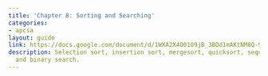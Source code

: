 ```yaml
---
title: 'Chapter 8: Sorting and Searching'
categories:
- apcsa
layout: guide
link: https://docs.google.com/document/d/1WXA2X4O0109jB_3BDd1mAKtNM8Q-9SRdTgDCyXgYazs/
description: Selection sort, insertion sort, mergesort, quicksort, sequential search,
  and binary search.
---
```


